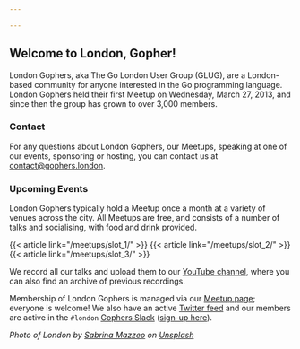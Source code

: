 ```yaml
---

---
```


## Welcome to London, Gopher!

London Gophers, aka The Go London User Group (GLUG), are a London-based community for anyone interested in the Go
programming language. London Gophers held their first Meetup on Wednesday, March 27, 2013, and since then the group has
grown to over 3,000 members.

### Contact

For any questions about London Gophers, our Meetups, speaking at one of our events, sponsoring or hosting, you can contact us at [contact@gophers.london](mailto:contact@gophers.london).

### Upcoming Events

London Gophers typically hold a Meetup once a month at a variety of venues across the city. All Meetups are free, 
and consists of a number of talks and socialising, with food and drink provided.

{{< article link="/meetups/slot_1/" >}}
{{< article link="/meetups/slot_2/" >}}
{{< article link="/meetups/slot_3/" >}}

<!--- In the case where there are no meetups 
We currently do not have any meetups scheduled. Stay tuned!
-->

We record all our talks and upload
them to our [YouTube channel](https://youtube.com/LondonGophers), where you can also find an archive of previous recordings.

Membership of London Gophers is managed via our [Meetup page](https://www.meetup.com/LondonGophers/); everyone is
welcome! We also have an active [Twitter feed](https://twitter.com/LondonGophers) and our members are active in the
`#london` [Gophers Slack](https://gophers.slack.com/) ([sign-up here](https://invite.slack.golangbridge.org)).

*Photo of London by [Sabrina Mazzeo](https://unsplash.com/@sabrinamazzeo?utm_source=unsplash&utm_medium=referral&utm_content=creditCopyText) 
on [Unsplash](https://unsplash.com/photos/g-krQzQo9mI?utm_source=unsplash&utm_medium=referral&utm_content=creditCopyText)*
